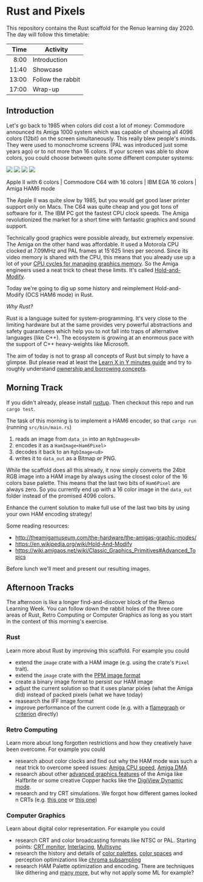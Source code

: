 # Rust and Pixels

This repository contains the Rust scaffold for the Renuo learning day 2020.
The day will follow this timetable:

| Time  | Activity          |
| ----: | ----------------- |
|  8:00 | Introduction      |
| 11:40 | Showcase          |
| 13:00 | Follow the rabbit |
| 17:00 | Wrap-up           |

## Introduction

Let's go back to 1985 when colors did cost a lot of money: Commodore announced its Amiga 1000 system which was
capable of showing all 4096 colors (12bit) on the screen simultaneously. This really blew people's minds. They were 
used to monochrome screens (PAL was introduced just some years ago) or to not more than 16 colors. If your screen was
able to show colors, you could choose between quite some different computer systems:

![](https://upload.wikimedia.org/wikipedia/commons/5/5a/Screen_color_test_AppleII_HighRes.png)
![](https://upload.wikimedia.org/wikipedia/commons/e/ef/Screen_color_test_Commodore64_Multicolor.png)
![](https://upload.wikimedia.org/wikipedia/commons/7/7b/Screen_color_test_EGA_16colors.png)
![](https://upload.wikimedia.org/wikipedia/commons/b/be/Screen_color_test_Amiga_4096colors_HAM.png)

Apple II with 6 colors | Commodore C64 with 16 colors | IBM EGA 16 colors | Amiga HAM6 mode

The Apple II was quite slow by 1985, but you would get good laser printer support only on Macs. The C64 was quite
cheap and you got tons of software for it. The IBM PC got the fastest CPU clock speeds. The Amiga revolutionized
the market for a short time with fantastic graphics and sound support.

Technically good graphics were possible already, but extremely expensive. The Amiga on the other hand was affordable.
It used a Motorola CPU clocked at 7.09MHz and PAL frames at 15'625 lines per second. Since its video memory is shared
with the CPU, this means that you already use up a lot of your [CPU cycles for managing graphics memory](https://retrocomputing.stackexchange.com/a/2149). So the Amiga engineers used a neat trick to cheat these limits.
It's called [Hold-and-Modify](https://en.wikipedia.org/wiki/Hold-And-Modify).

Today we're going to dig up some history and reimplement Hold-and-Modify (OCS HAM6 mode) in Rust.

_Why Rust?_

Rust is a language suited for system-programming. It's very close to the limiting hardware but at the same
provides very powerful abstractions and safety guarantuees which help you to not fall into traps of
alternative languages (like C++). The ecosystem is growing at an enormous pace with the support of C++ heavy-weights
like Microsoft.

The aim of today is not to grasp all concepts of Rust but simply to have a glimpse. But please read at least
the [Learn X in Y minutes guide](https://learnxinyminutes.com/docs/rust/) and try to roughly understand [ownership and borrowing concepts](https://doc.rust-lang.org/1.30.0/book/first-edition/ownership.html).

## Morning Track

If you didn't already, please install [rustup](https://www.rust-lang.org/tools/install).
Then checkout this repo and run `cargo test`.

The task of this morning is to implement a HAM6 encoder, so that `cargo run` (running `src/bin/main.rs`)

1. reads an image from `data_in` into an `RgbImage<u8>`
1. encodes it as a `HamImage<Ham6Pixel>`
1. decodes it back to an `RgbImage<u8>`
1. writes it to `data_out` as a Bitmap or PNG.

While the scaffold does all this already, it now simply converts the 24bit RGB image into a HAM image by
always using the closest color of the 16 colors base palette. This means that the last two bits of
`Ham6Pixel` are always zero. So you currently end up with a 16 color image in the `data_out` folder
instead of the promised 4096 colors.

Enhance the current solution to make full use of the last two bits by using your own HAM encoding strategy!

Some reading resources:

* http://theamigamuseum.com/the-hardware/the-amigas-graphic-modes/
* https://en.wikipedia.org/wiki/Hold-And-Modify
* https://wiki.amigaos.net/wiki/Classic_Graphics_Primitives#Advanced_Topics

Before lunch we'll meet and present our resulting images.

## Afternoon Tracks

The afternoon is like a longer find-and-discover block of the Renuo Learning Week. You can follow down
the rabbit holes of the three core areas of Rust, Retro Computing or Computer Graphics as long
as you start in the context of this morning's exercise.

### Rust

Learn more about Rust by improving this scaffold. For example you could

* extend the `image` crate with a HAM image (e.g. using the crate's `Pixel` trait).
* extend the `image` crate with the [PPM image format](http://netpbm.sourceforge.net/doc/ppm.html#plainppm)
* create a binary image format to persist our HAM image
* adjust the current solution so that it uses planar pixles (what the Amiga did) instead of packed pixels (what we have today)
* reasearch the IFF image format
* improve performance of the current code (e.g. with a [flamegraph](https://github.com/flamegraph-rs/flamegraph)
  or [criterion](https://docs.rs/criterion/0.3.2/criterion/) directly)

### Retro Computing

Learn more about long forgotten restrictions and how they creatively have been overcome. For example you could

* research about color clocks and find out why the HAM mode was such a neat trick to overcome
  speed issues:
  [Amiga CPU speed](https://retrocomputing.stackexchange.com/a/2149),
  [Amiga DMA](http://amigadev.elowar.com/read/ADCD_2.1/Hardware_Manual_guide/node012A.html)
* research about other [advanced graphics features](https://wiki.amigaos.net/wiki/Classic_Graphics_Primitives#Advanced_Topics)
  of the Amiga like Halfbrite or some creative Copper hacks like the [DigiView Dynamic mode](https://amigalove.com/viewtopic.php?f=7&t=620).
* research and try CRT simulations. We forgot how different games looked n CRTs (e.g. [this one](https://www.gamasutra.com/blogs/KylePittman/20150420/241442/CRT_Simulation_in_Super_Win_the_Game.php) or
  [this one](https://web.archive.org/web/20180927020443/http://www.piratehearts.com/blog/2014/03/28/crt-simulation/))

### Computer Graphics

Learn about digital color representation. For example you could

* research CRT and color broadcasting formats like NTSC or PAL.
  Starting points:
  [CRT monitor](https://en.wikipedia.org/wiki/Cathode-ray_tube),
  [Interlacing](https://en.wikipedia.org/wiki/Interlaced_video),
  [Multisync](https://en.wikipedia.org/wiki/Multisync_monitor)
* research the history and details of
  [color palettes](https://en.wikipedia.org/wiki/List_of_16-bit_computer_color_palettes),
  [color spaces](https://de.wikipedia.org/wiki/Farbraum) and perception optimizations like
  [chroma subsampling](https://github.com/leandromoreira/digital_video_introduction#chroma-subsampling)
* research HAM Palette optimization and encoding. There are techniques like dithering and
  [many more](http://mrsebe.bplaced.net/blog/wordpress/?p=1339), but why not apply some ML for example?
